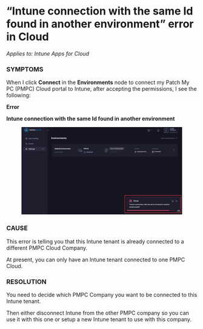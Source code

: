 # “Intune connection with the same Id found in another environment” error in Cloud

_Applies to: Intune Apps for Cloud_

### SYMPTOMS

When I click **Connect** in the **Environments** node to connect my Patch My PC (PMPC) Cloud portal to Intune, after accepting the permissions, I see the following:

**Error**

**Intune connection with the same Id found in another environment**

<figure><img src="/_images/gitbook/image%20%281753%29.png" alt="&#x22;Intune connection with the same Id found in another environment&#x22;"><figcaption></figcaption></figure>

### CAUSE

This error is telling you that this Intune tenant is already connected to a different PMPC Cloud Company.

At present, you can only have an Intune tenant connected to one PMPC Cloud.

### RESOLUTION

You need to decide which PMPC Company you want to be connected to this Intune tenant.

Then either disconnect Intune from the other PMPC company so you can use it with this one or setup a new Intune tenant to use with this company.
